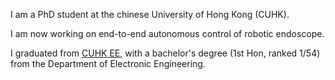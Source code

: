 I am a PhD student at the chinese University of Hong Kong (CUHK). 

I am now working on end-to-end autonomous control of robotic endoscope.

I graduated from [CUHK EE](https://www.ee.cuhk.edu.hk/en-gb/), with a bachelor's degree (1st Hon, ranked 1/54) from the Department of Electronic Engineering.